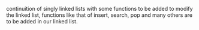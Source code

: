 continuition of singly linked lists with some functions to be added to 
modify the linked list, functions like that of insert, search, pop
and many others are to be added in our linked list.
